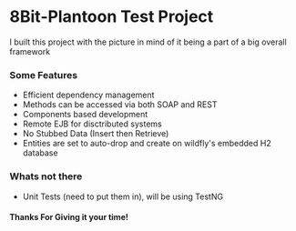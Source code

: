 # 8Bit-Plantoon Test Project

I built this project with the picture in mind of it being a part of a big overall framework

### Some Features

  - Efficient dependency management 
  - Methods can be accessed via both SOAP and REST
  - Components based development
  - Remote EJB for disctributed systems
  - No Stubbed Data (Insert then Retrieve)
  - Entities are set to auto-drop and create on wildfly's embedded H2 database 

### Whats not there

- Unit Tests (need to put them in), will be using TestNG
 
#### Thanks For Giving it your time!
